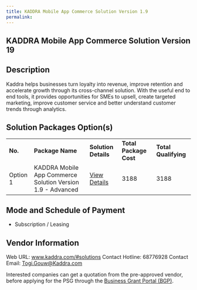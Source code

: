 ```yaml
---
title: KADDRA Mobile App Commerce Solution Version 1.9
permalink: 
---
```


## KADDRA Mobile App Commerce Solution Version 19

## Description

Kaddra helps businesses turn loyalty into revenue, improve retention and accelerate growth through its cross-channel solution. With the useful end to end tools, it provides opportunities for SMEs to upsell, create targeted marketing, improve customer service and better understand customer trends through analytics.

## Solution Packages Option(s)

<table>
<tr>
<td><b>No.</b></td>
<td><b>Package Name</b></td>
<td><b>Solution Details</b></td>
<td><b>Total Package Cost</b></td>
<td><b>Total Qualifying</b></td>
</tr>
<tr>
<td>Option 1</td>
<td>KADDRA Mobile App Commerce Solution Version 1.9 - Advanced</td>
<td><a href='https://www.gobusiness.gov.sg/images/psg/Kaddra20200564_Desensitised_Annex_3_Part_2.pdf'>View Details</a></td>
<td>3188</td>
<td>3188</td>
</tr>
</table>

## Mode and Schedule of Payment

 - Subscription / Leasing

## Vendor Information

 Web URL: www.kaddra.com/#solutions 
Contact Hotline: 68776928 
Contact Email: Togi.Gouw@Kaddra.com 


Interested companies can get a quotation from the pre-approved vendor, before applying for the PSG through the <a href='https://www.businessgrants.gov.sg/'>Business Grant Portal (BGP)</a>.
